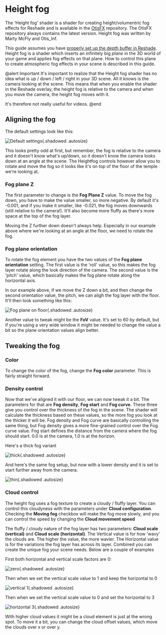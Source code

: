 Height fog
================

The 'Height fog' shader is a shader for creating height/volumentric fog effects for Reshade and is available in the 
[OtisFX](https://github.com/FransBouma/OtisFX) repository. The OtisFX repository always contains the latest version. Height fog was written by Marty McFly and Otis_Inf.

This guide assumes you have [properly set up the depth buffer in Reshade](../setupreshade.htm#checking-depth-buffer-access).
Height fog is a shader which inserts an infinitely big *plane* in the 3D world of your game and applies fog effects on that plane. How to control this plane to 
create atmospheric fog effects in your scene is described in this guide. 

@alert Important
It's important to realize that the Height fog shader has no idea what is up / down / left / right in your 3D scene. All it knows is the 
camera looking at the scene. This means that when you enable the shader in the Reshade overlay, the height fog is relative to the camera
and when you move the camera, the height fog moves with it. 

It's therefore not really useful for videos.
@end

## Aligning the fog

The default settings look like this:

![Default settings](../../Images/ShaderGuides/Heightfog/hf_default.jpg "Height fog with its default settings"){.shadowed .autosize}

This looks pretty odd at first, but remember, the fog is relative to the camera and it doesn't know what's up/down, so it doesn't know the 
camera looks down at an angle at the scene. The Heightfog controls however allow you to rotate and move the fog so it looks like it's on top of the 
floor of the temple we're looking at. 

### Fog plane Z

The first parameter to change is the **Fog Plane Z** value. To move the fog down, you have to make the value smaller, so more negative. By default 
it's -0.001, and if you make it smaller, like -0.021, the fog moves downwards (still relative to the camera!). It'll also become more fluffy as there's
more space at the top of the fog layer. 

Moving the Z further down doesn't always help. Especially in our example above where we're looking at an angle at the floor, we need to rotate the fog.

### Fog plane orientation

To rotate the fog element you have the two values of the **Fog plane orientation** setting. The first value is the 'roll' value, so this makes the fog layer 
rotate along the look direction of the camera. The second value is the 'pitch' value, which basically makes the fog plane rotate along the horizontal axis. 

In our example above, if we move the Z down a bit, and then change the second orientation value, the pitch, we can aligh the fog layer with the floor. It'll 
then look something like this:

![Fog plane on floor](../../Images/ShaderGuides/Heightfog/hf_aligned.jpg "The fog layer aligned with the floor"){.shadowed .autosize}

Another value to tweak might be the **FoV** value. It's set to 60 by default, but if you're using a very wide window it might be needed to change the value a bit
so the plane orientation values align better.

## Tweaking the fog 

### Color
To change the color of the fog, change the **Fog color** parameter. This is fairly straight forward.

### Density control
Now that we've aligned it with our floor, we can now tweak it a bit. The parameters for that are **Fog density**, **Fog start** and **Fog curve**. These three
give you control over the thickness of the fog in the scene. The shader will calculate the thickness based on these values, so the more fog you look at the 
thicker it will be. Fog density and Fog curve are basically controlling the same thing, but Fog density gives a more fine-grained control over the Fog curve value. 
Fog start defines the distance from the camera where the fog should start. 0.0 is at the camera, 1.0 is at the horizon.

Here's a thick fog variant

![thick](../../Images/ShaderGuides/Heightfog/hf_thick.jpg "A thick variant of the fog layer"){.shadowed .autosize}

And here's the same fog setup, but now with a lower density and it is set to start further away from the camera.

![thin](../../Images/ShaderGuides/Heightfog/hf_thin.jpg "A thin variant of the fog layer, starting further away"){.shadowed .autosize}

### Cloud control

The height fog uses a fog texture to create a cloudy / fluffy layer. You can control this cloudyness with the parameters under **Cloud configuration**. Checking the 
**Moving fog** checkbox will make the fog move slowly, and you can control the speed by changing the **Cloud movement speed**

The fluffy / cloudy nature of the fog layer has two parameters: **Cloud scale (vertical)** and **Cloud scale (horizontal)**. The Vertical value is for how 'wavy' the 
clouds are. The higher the value, the more wavier. The Horizontal value is for the variations the fog layer has across its layer. Combined you can create the 
unique fog your scene needs. Below are a couple of examples

First both horizontal and vertical scale factors are 0:

![zero](../../Images/ShaderGuides/Heightfog/hf_cs_0_0.jpg "Cloud factors for horizontal and vertical set to 0"){.shadowed .autosize}

Then when we set the vertical scale value to 1 and keep the horizontal to 0

![vertical 1](../../Images/ShaderGuides/Heightfog/hf_cs_1_0.jpg "Cloud factor for vertical set to 1"){.shadowed .autosize}

Then when we set the vertical scale value to 0 and set the horizontal to 3

![horizontal 3](../../Images/ShaderGuides/Heightfog/hf_cs_0_3.jpg "Cloud factor for horizontal set to 3"){.shadowed .autosize}

With higher cloud values it might be a cloud element is just at the wrong spot. To move it a bit, you can change the cloud offset values, which move the clouds over x or over y. 

